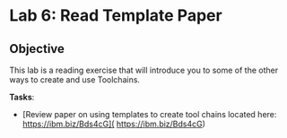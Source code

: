 # Lab 6: Read Template Paper

## Objective
This lab is a reading exercise that will introduce you to some of the other ways to create and use Toolchains.

**Tasks**:
- [Review paper on using templates to create tool chains located here: https://ibm.biz/Bds4cG]( https://ibm.biz/Bds4cG)
